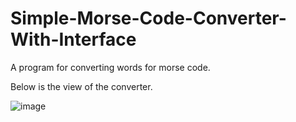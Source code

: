 # Simple-Morse-Code-Converter-With-Interface

A program for converting words for morse code.

Below is the view of the converter.


![image](https://user-images.githubusercontent.com/93224108/200919810-9f86df03-51ab-4a40-b93c-480de2439b67.png)

